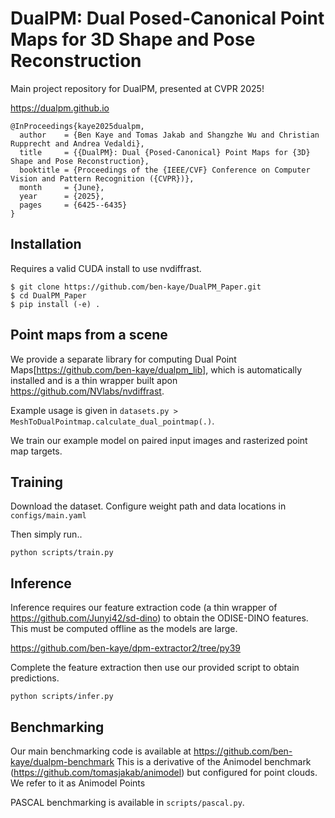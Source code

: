 # DualPM: Dual Posed-Canonical Point Maps for 3D Shape and Pose Reconstruction

Main project repository for DualPM, presented at CVPR 2025!

https://dualpm.github.io
```
@InProceedings{kaye2025dualpm,
  author    = {Ben Kaye and Tomas Jakab and Shangzhe Wu and Christian Rupprecht and Andrea Vedaldi},
  title     = {{DualPM}: Dual {Posed-Canonical} Point Maps for {3D} Shape and Pose Reconstruction},
  booktitle = {Proceedings of the {IEEE/CVF} Conference on Computer Vision and Pattern Recognition ({CVPR})},
  month     = {June},
  year      = {2025},
  pages     = {6425--6435}
}
```

## Installation

Requires a valid CUDA install to use nvdiffrast.
```
$ git clone https://github.com/ben-kaye/DualPM_Paper.git
$ cd DualPM_Paper
$ pip install (-e) .
```
## Point maps from a scene
We provide a separate library for computing Dual Point Maps[https://github.com/ben-kaye/dualpm_lib], which is automatically installed and is a thin wrapper built apon https://github.com/NVlabs/nvdiffrast.

Example usage is given in `datasets.py >  MeshToDualPointmap.calculate_dual_pointmap(.)`.

We train our example model on paired input images and rasterized point map targets.


## Training

Download the dataset. Configure weight path and data locations in `configs/main.yaml`

Then simply run..
```
python scripts/train.py
```
## Inference

Inference requires our feature extraction code (a thin wrapper of https://github.com/Junyi42/sd-dino) to obtain the ODISE-DINO features. This must be computed offline as the models are large.

https://github.com/ben-kaye/dpm-extractor2/tree/py39

Complete the feature extraction then use our provided script to obtain predictions.
```
python scripts/infer.py
```

## Benchmarking

Our main benchmarking code is available at https://github.com/ben-kaye/dualpm-benchmark
This is a derivative of the Animodel benchmark (https://github.com/tomasjakab/animodel) but configured for point clouds. We refer to it as Animodel Points

PASCAL benchmarking is available in `scripts/pascal.py`.

